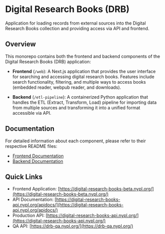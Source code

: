 # Digital Research Books (DRB)

Application for loading records from external sources into the Digital Research Books collection and providing access via API and frontend.

## Overview

This monorepo contains both the frontend and backend components of the Digital Research Books (DRB) application:

- **Frontend** (`/web`): A Next.js application that provides the user interface for searching and accessing digital research books. Features include search functionality, filtering, and multiple ways to access books (embedded reader, webpub reader, and downloads).

- **Backend** (`/etl-pipeline`): A containerized Python application that handles the ETL (Extract, Transform, Load) pipeline for importing data from multiple sources and transforming it into a unified format accessible via API.

## Documentation

For detailed information about each component, please refer to their respective README files:

- [Frontend Documentation](web/README.md)
- [Backend Documentation](etl-pipeline/README.md)

## Quick Links

- Frontend Application: [https://digital-research-books-beta.nypl.org/](https://digital-research-books-beta.nypl.org/)
- API Documentation: [https://digital-research-books-api.nypl.org/apidocs/](https://digital-research-books-api.nypl.org/apidocs/)
- Production API: [https://digital-research-books-api.nypl.org/](https://digital-research-books-api.nypl.org/)
- QA API: [https://drb-qa.nypl.org/](https://drb-qa.nypl.org/)
